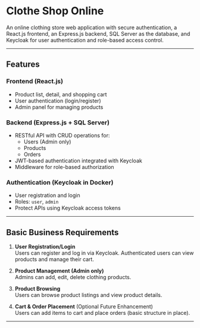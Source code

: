 # Clothe Shop Online
An online clothing store web application with secure authentication, a React.js frontend, an Express.js backend, SQL Server as the database, and Keycloak for user authentication and role-based access control.

---

##  Features

### Frontend (React.js)
- Product list, detail, and shopping cart
- User authentication (login/register)
- Admin panel for managing products

### Backend (Express.js + SQL Server)
- RESTful API with CRUD operations for:
    - Users (Admin only)
    - Products
    - Orders
- JWT-based authentication integrated with Keycloak
- Middleware for role-based authorization

### Authentication (Keycloak in Docker)
- User registration and login
- Roles: `user`, `admin`
- Protect APIs using Keycloak access tokens

---

## Basic Business Requirements

1. **User Registration/Login**  
   Users can register and log in via Keycloak. Authenticated users can view products and manage their cart.

2. **Product Management (Admin only)**  
   Admins can add, edit, delete clothing products.

3. **Product Browsing**  
   Users can browse product listings and view product details.

4. **Cart & Order Placement** (Optional Future Enhancement)  
   Users can add items to cart and place orders (basic structure in place).

---



